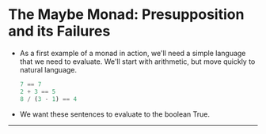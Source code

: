 # The Maybe Monad: Presupposition and its Failures

* As a first example of a monad in action, we'll need a simple language that we
  need to evaluate.  We'll start with arithmetic, but move quickly to natural
  language.

    ```haskell
    7 == 7
    2 + 3 == 5
    8 / (3 - 1) == 4
    ```

* We want these sentences to evaluate to the boolean True.


---


